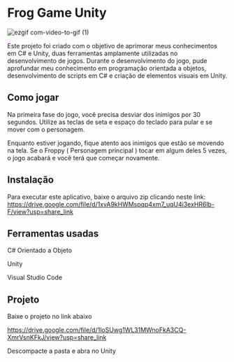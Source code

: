 

# Frog Game Unity
![ezgif com-video-to-gif (1)](https://user-images.githubusercontent.com/102039571/229845250-bdff019e-eed5-4352-87a3-802d781e3710.gif)


  Este projeto foi criado com o objetivo de aprimorar meus conhecimentos em C# e Unity, duas ferramentas amplamente utilizadas no desenvolvimento de jogos. Durante o desenvolvimento do jogo, pude aprofundar meu conhecimento em programação orientada a objetos, desenvolvimento de scripts em C# e criação de elementos visuais em Unity.

## Como jogar
Na primeira fase do jogo, você precisa desviar dos inimigos por 30 segundos. Utilize as teclas de seta e espaço do teclado para pular e se mover com o personagem.

Enquanto estiver jogando, fique atento aos inimigos que estão se movendo na tela. Se o Froppy ( Personagem principal ) tocar em algum deles 5 vezes, o jogo acabará e você terá que começar novamente.

## Instalação
Para executar este aplicativo, baixe o arquivo zip clicando neste link: https://drive.google.com/file/d/1xvA9kHWMspqp4xm7_uqU4i3exHR6lb-F/view?usp=share_link

## Ferramentas usadas 
C# Orientado a Objeto

Unity

Visual Studio Code
## Projeto
Baixe o projeto no link abaixo

https://drive.google.com/file/d/1loSUwg1WL31MWnoFkA3CQ-XmrVsnKFkJ/view?usp=share_link

Descompacte a pasta e abra no Unity

